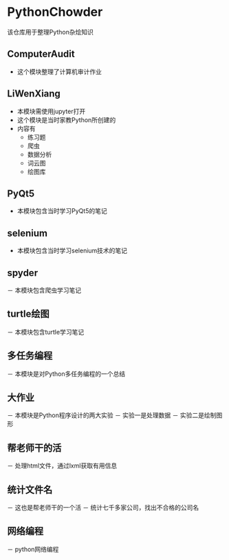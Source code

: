 # PythonChowder
该仓库用于整理Python杂烩知识
## ComputerAudit
- 这个模块整理了计算机审计作业
## LiWenXiang
- 本模块需使用jupyter打开
- 这个模块是当时家教Python所创建的
- 内容有
  - 练习题
  - 爬虫
  - 数据分析
  - 词云图
  - 绘图库
## PyQt5
- 本模块包含当时学习PyQt5的笔记
## selenium
- 本模块包含当时学习selenium技术的笔记
## spyder
－ 本模块包含爬虫学习笔记
## turtle绘图
－ 本模块包含turtle学习笔记
## 多任务编程
－ 本模块是对Python多任务编程的一个总结
## 大作业
－ 本模块是Python程序设计的两大实验
－ 实验一是处理数据
－ 实验二是绘制图形
## 帮老师干的活
－ 处理html文件，通过lxml获取有用信息
## 统计文件名
－ 这也是帮老师干的一个活
－ 统计七千多家公司，找出不合格的公司名
## 网络编程
－ python网络编程
